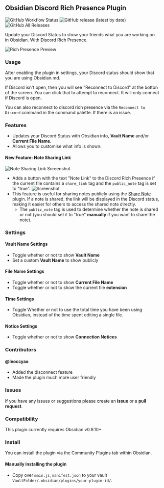 ## Obsidian Discord Rich Presence Plugin

![GitHub Workflow Status](https://img.shields.io/github/workflow/status/lukeleppan/obsidian-discordrpc/Build%20Release?logo=github&style=for-the-badge) ![GitHub release (latest by date)](https://img.shields.io/github/v/release/lukeleppan/obsidian-discordrpc?style=for-the-badge) ![GitHub All Releases](https://img.shields.io/github/downloads/lukeleppan/obsidian-discordrpc/total?style=for-the-badge)

Update your Discord Status to show your friends what you are working on in Obsidian. With Discord Rich Presence.

![Rich Presence Preview](https://raw.githubusercontent.com/lukeleppan/obsidian-discordrpc/master/assets/presence.gif)

### Usage

After enabling the plugin in settings, your Discord status should show that you are using Obsidian.md.

If Discord isn't open, then you will see "Reconnect to Discord" at the botton of the screen. You can click that to attempt to reconnect. It will only connect if Discord is open.

You can also reconnect to discord rich presence via the `Reconnect to Discord` command in the command palette. If there is an issue.

### Features

- Updates your Discord Status with Obsidian info, **Vault Name** and/or **Current File Name**.
- Allows you to customise what info is shown.

#### New Feature: Note Sharing Link

![Note Sharing Link Screenshot](https://github.com/AhmedMohamedAbdelaty/obsidian-discordrpc/assets/73834838/e1136c07-89c5-459c-93c3-31f702fc17e7)

- Adds a button with the text "Note Link" to the Discord Rich Presence if the current file contains a `share_link` tag and the `public_note` tag is set to "true".
![Screenshot](https://github.com/AhmedMohamedAbdelaty/obsidian-discordrpc/assets/73834838/46512190-fc4d-464a-8cd3-ba0b3906feb8)
- This feature is useful for sharing notes publicly using the [Share Note](https://obsidian.md/plugins?id=share-note) plugin. If a note is shared, the link will be displayed in the Discord status, making it easier for others to access the shared note directly.
    - The `public_note` tag is used to determine whether the note is shared or not (you should set it to "true" **manually** if you want to share the note).

### Settings

#### Vault Name Settings

- Toggle whether or not to show **Vault Name**
- Set a custom **Vault Name** to show publicly

#### File Name Settings

- Toggle whether or not to show **Current File Name**
- Toggle whether or not to show the current file **extension**

#### Time Settings

- Toggle Whether or not to use the total time you have been using Obsidian, instead of the time spent editing a single file.

#### Notice Settings

- Toggle whether or not to show **Connection Notices**

### Contributors

#### @leoccyao

- Added the disconnect feature
- Made the plugin much more user friendly

### Issues

If you have any issues or suggestions please create an **issue** or a **pull request**.

### Compatibility

This plugin currently requires Obsidian v0.9.10+

### Install

You can install the plugin via the Community Plugins tab within Obsidian.

#### Manually installing the plugin

- Copy over `main.js`, `manifest.json` to your vault `VaultFolder/.obsidian/plugins/your-plugin-id/`.
